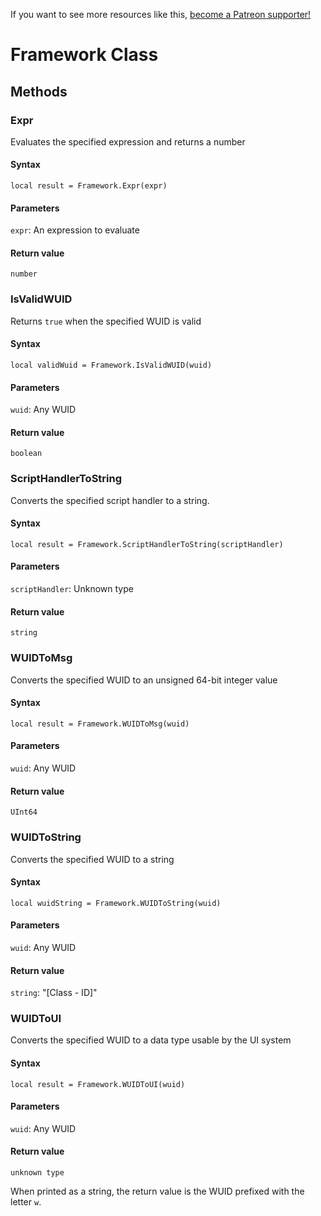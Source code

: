 <!-- TITLE: Framework Function Reference -->

If you want to see more resources like this, [become a Patreon supporter!](https://www.patreon.com/fireundubh) 

# Framework Class
## Methods

### Expr

Evaluates the specified expression and returns a number

#### **Syntax**

`local result = Framework.Expr(expr)`

#### **Parameters**

`expr`: An expression to evaluate

#### **Return value**

`number`


### IsValidWUID

Returns `true` when the specified WUID is valid

#### **Syntax**

`local validWuid = Framework.IsValidWUID(wuid)`

#### **Parameters**

`wuid`: Any WUID

#### **Return value**

`boolean`


### ScriptHandlerToString

Converts the specified script handler to a string.

#### **Syntax**

`local result = Framework.ScriptHandlerToString(scriptHandler)`

#### **Parameters**

`scriptHandler`: Unknown type

#### **Return value**

`string`


### WUIDToMsg

Converts the specified WUID to an unsigned 64-bit integer value

#### **Syntax**

`local result = Framework.WUIDToMsg(wuid)`

#### **Parameters**

`wuid`: Any WUID

#### **Return value**

`UInt64`


### WUIDToString

Converts the specified WUID to a string

#### **Syntax**

`local wuidString = Framework.WUIDToString(wuid)`

#### **Parameters**

`wuid`: Any WUID

#### **Return value**

`string`: "[Class - ID]"


### WUIDToUI

Converts the specified WUID to a data type usable by the UI system

#### **Syntax**

`local result = Framework.WUIDToUI(wuid)`

#### **Parameters**

`wuid`: Any WUID

#### **Return value**

`unknown type`

When printed as a string, the return value is the WUID prefixed with the letter `w`.